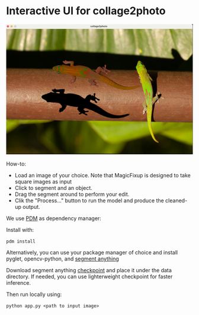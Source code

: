 # Interactive UI for collage2photo

![Screenshot](assets/screenshot.png)

How-to:

- Load an image of your choice. Note that MagicFixup is designed to take square images as input
- Click to segment and an object.
- Drag the segment around to perform your edit.
- Clik the "Process..." button to run the model and produce the cleaned-up output.

We use [PDM](https://pdm-project.org/latest/) as dependency manager:

Install with:

```shell
pdm install
```

Alternatively, you can use your package manager of choice and install pyglet, opencv-python, and [segment anything](https://github.com/facebookresearch/segment-anything)

Download segment anything [checkpoint](https://dl.fbaipublicfiles.com/segment_anything/sam_vit_h_4b8939.pth) and place it under the data directory. If needed, you can use lighterweight checkpoint for faster inference.

Then run locally using:

```shell
python app.py <path to input image>
```
